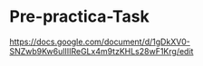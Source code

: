 # Pre-practica-Task
https://docs.google.com/document/d/1gDkXV0-SNZwb9Kw6ulIIIReGLx4m9tzKHLs28wF1Krg/edit
